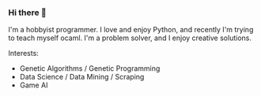 ### Hi there 👋

I'm a hobbyist programmer. I love and enjoy Python, and recently I'm trying to teach myself ocaml. I'm a problem solver, and I enjoy creative solutions.

Interests:
* Genetic Algorithms / Genetic Programming 
* Data Science / Data Mining / Scraping
* Game AI
